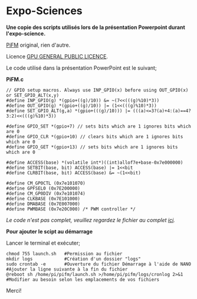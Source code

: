 # Expo-Sciences #

**Une copie des scripts utilisés lors de la présentation Powerpoint durant l'expo-science.**

[PiFM](http://www.icrobotics.co.uk/wiki/index.php/Turning_the_Raspberry_Pi_Into_an_FM_Transmitter) original, rien d'autre.

Licence [GPU GENERAL PUBLIC LICENCE](http://www.gnu.org/copyleft/gpl.html).

Le code utilisé dans la présentation PowerPoint est le suivant;

**PiFM.c**

    // GPIO setup macros. Always use INP_GPIO(x) before using OUT_GPIO(x) or SET_GPIO_ALT(x,y) 
    #define INP_GPIO(g) *(gpio+((g)/10)) &= ~(7<<(((g)%10)*3)) 
    #define OUT_GPIO(g) *(gpio+((g)/10)) |= (1<<(((g)%10)*3)) 
    #define SET_GPIO_ALT(g,a) *(gpio+(((g)/10))) |= (((a)<=3?(a)+4:(a)==4?3:2)<<(((g)%10)*3)) 
      
    #define GPIO_SET *(gpio+7) // sets bits which are 1 ignores bits which are 0 
    #define GPIO_CLR *(gpio+10) // clears bits which are 1 ignores bits which are 0 
    #define GPIO_GET *(gpio+13) // sets bits which are 1 ignores bits which are 0 
      
    #define ACCESS(base) *(volatile int*)((int)allof7e+base-0x7e000000) 
    #define SETBIT(base, bit) ACCESS(base) |= 1<<bit 
    #define CLRBIT(base, bit) ACCESS(base) &= ~(1<<bit) 
      
    #define CM_GP0CTL (0x7e101070) 
    #define GPFSEL0 (0x7E200000) 
    #define CM_GP0DIV (0x7e101074) 
    #define CLKBASE (0x7E101000) 
    #define DMABASE (0x7E007000) 
    #define PWMBASE (0x7e20C000) /* PWM controller */
    
*Le code n'est pas complet, veuillez regardez le fichier au complet [ici](https://github.com/felixinx/Expo-Science/blob/master/pifm.c).*

**Pour ajouter le scipt au démarrage**

Lancer le terminal et exécuter;

    chmod 755 launch.sh   #Permission au fichier
    mkdir logs            #Création d'un dossier "logs"
	sudo crontab -e       #Ouverture du fichier Démarrage à l'aide de NANO
    #Ajouter la ligne suivante à la fin du fichier
	@reboot sh /home/pi/pifm/launch.sh >/home/pi/pifm/logs/cronlog 2>&1
    #Modifier au besoin selon les emplacements de vos fichiers


Merci!